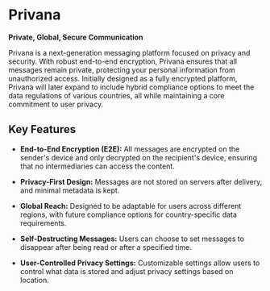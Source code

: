 # Privana

**Private, Global, Secure Communication**

Privana is a next-generation messaging platform focused on privacy and security. With robust end-to-end encryption, Privana ensures that all messages remain private, protecting your personal information from unauthorized access. Initially designed as a fully encrypted platform, Privana will later expand to include hybrid compliance options to meet the data regulations of various countries, all while maintaining a core commitment to user privacy.

## Key Features

- **End-to-End Encryption (E2E):** All messages are encrypted on the sender's device and only decrypted on the recipient's device, ensuring that no intermediaries can access the content.

- **Privacy-First Design:** Messages are not stored on servers after delivery, and minimal metadata is kept.

- **Global Reach:** Designed to be adaptable for users across different regions, with future compliance options for country-specific data requirements.

- **Self-Destructing Messages:** Users can choose to set messages to disappear after being read or after a specified time.

- **User-Controlled Privacy Settings:** Customizable settings allow users to control what data is stored and adjust privacy settings based on location.
